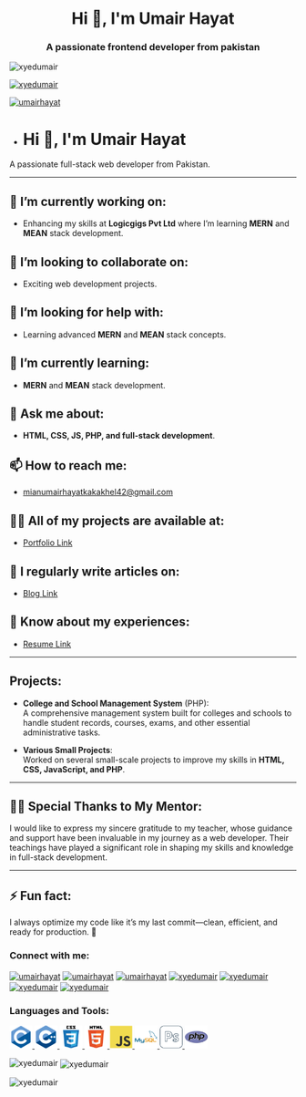 <h1 align="center">Hi 👋, I'm Umair Hayat</h1>
<h3 align="center">A passionate frontend developer from pakistan </h3>

<p align="left"> <img src="https://komarev.com/ghpvc/?username=xyedumair&label=Profile%20views&color=0e75b6&style=flat" alt="xyedumair" /> </p>

<p align="left"> <a href="https://github.com/ryo-ma/github-profile-trophy"><img src="https://github-profile-trophy.vercel.app/?username=xyedumair" alt="xyedumair" /></a> </p>

<p align="left"> <a href="https://twitter.com/umairhayat" target="blank"><img src="https://img.shields.io/twitter/follow/umairhayat?logo=twitter&style=for-the-badge" alt="umairhayat" /></a> </p>

- # Hi 👋, I'm **Umair Hayat**

A passionate full-stack web developer from Pakistan.

---

## 🔭 I’m currently working on:
- Enhancing my skills at **Logicgigs Pvt Ltd** where I’m learning **MERN** and **MEAN** stack development.

## 👯 I’m looking to collaborate on:
- Exciting web development projects.

## 🤝 I’m looking for help with:
- Learning advanced **MERN** and **MEAN** stack concepts.

## 🌱 I’m currently learning:
- **MERN** and **MEAN** stack development.

## 💬 Ask me about:
- **HTML, CSS, JS, PHP, and full-stack development**.

## 📫 How to reach me:
- [mianumairhayatkakakhel42@gmail.com](mailto:mianumairhayatkakakhel42@gmail.com)

## 👨‍💻 All of my projects are available at:
- [Portfolio Link](#)

## 📝 I regularly write articles on:
- [Blog Link](#)

## 📄 Know about my experiences:
- [Resume Link](#)

---

## Projects:

- **College and School Management System** (PHP):  
  A comprehensive management system built for colleges and schools to handle student records, courses, exams, and other essential administrative tasks.

- **Various Small Projects**:  
  Worked on several small-scale projects to improve my skills in **HTML, CSS, JavaScript, and PHP**.

---

## 👨‍🏫 Special Thanks to My Mentor:

I would like to express my sincere gratitude to my teacher, whose guidance and support have been invaluable in my journey as a web developer. Their teachings have played a significant role in shaping my skills and knowledge in full-stack development.

---

## ⚡ Fun fact:
I always optimize my code like it’s my last commit—clean, efficient, and ready for production. 🚀


<h3 align="left">Connect with me:</h3>
<p align="left">
<a href="https://codepen.io/umairhayat" target="blank"><img align="center" src="https://raw.githubusercontent.com/rahuldkjain/github-profile-readme-generator/master/src/images/icons/Social/codepen.svg" alt="umairhayat" height="30" width="40" /></a>
<a href="https://dev.to/umairhayat" target="blank"><img align="center" src="https://raw.githubusercontent.com/rahuldkjain/github-profile-readme-generator/master/src/images/icons/Social/devto.svg" alt="umairhayat" height="30" width="40" /></a>
<a href="https://twitter.com/umairhayat" target="blank"><img align="center" src="https://raw.githubusercontent.com/rahuldkjain/github-profile-readme-generator/master/src/images/icons/Social/twitter.svg" alt="umairhayat" height="30" width="40" /></a>
<a href="https://linkedin.com/in/xyedumair" target="blank"><img align="center" src="https://raw.githubusercontent.com/rahuldkjain/github-profile-readme-generator/master/src/images/icons/Social/linked-in-alt.svg" alt="xyedumair" height="30" width="40" /></a>
<a href="https://fb.com/xyedumair" target="blank"><img align="center" src="https://raw.githubusercontent.com/rahuldkjain/github-profile-readme-generator/master/src/images/icons/Social/facebook.svg" alt="xyedumair" height="30" width="40" /></a>
<a href="https://instagram.com/xyedumair" target="blank"><img align="center" src="https://raw.githubusercontent.com/rahuldkjain/github-profile-readme-generator/master/src/images/icons/Social/instagram.svg" alt="xyedumair" height="30" width="40" /></a>
<a href="https://www.youtube.com/c/xyedumair" target="blank"><img align="center" src="https://raw.githubusercontent.com/rahuldkjain/github-profile-readme-generator/master/src/images/icons/Social/youtube.svg" alt="xyedumair" height="30" width="40" /></a>
</p>

<h3 align="left">Languages and Tools:</h3>
<p align="left"> <a href="https://www.cprogramming.com/" target="_blank" rel="noreferrer"> <img src="https://raw.githubusercontent.com/devicons/devicon/master/icons/c/c-original.svg" alt="c" width="40" height="40"/> </a> <a href="https://www.w3schools.com/cpp/" target="_blank" rel="noreferrer"> <img src="https://raw.githubusercontent.com/devicons/devicon/master/icons/cplusplus/cplusplus-original.svg" alt="cplusplus" width="40" height="40"/> </a> <a href="https://www.w3schools.com/css/" target="_blank" rel="noreferrer"> <img src="https://raw.githubusercontent.com/devicons/devicon/master/icons/css3/css3-original-wordmark.svg" alt="css3" width="40" height="40"/> </a> <a href="https://www.w3.org/html/" target="_blank" rel="noreferrer"> <img src="https://raw.githubusercontent.com/devicons/devicon/master/icons/html5/html5-original-wordmark.svg" alt="html5" width="40" height="40"/> </a> <a href="https://developer.mozilla.org/en-US/docs/Web/JavaScript" target="_blank" rel="noreferrer"> <img src="https://raw.githubusercontent.com/devicons/devicon/master/icons/javascript/javascript-original.svg" alt="javascript" width="40" height="40"/> </a> <a href="https://www.mysql.com/" target="_blank" rel="noreferrer"> <img src="https://raw.githubusercontent.com/devicons/devicon/master/icons/mysql/mysql-original-wordmark.svg" alt="mysql" width="40" height="40"/> </a> <a href="https://www.photoshop.com/en" target="_blank" rel="noreferrer"> <img src="https://raw.githubusercontent.com/devicons/devicon/master/icons/photoshop/photoshop-line.svg" alt="photoshop" width="40" height="40"/> </a> <a href="https://www.php.net" target="_blank" rel="noreferrer"> <img src="https://raw.githubusercontent.com/devicons/devicon/master/icons/php/php-original.svg" alt="php" width="40" height="40"/> </a> </p>

<p><img align="left" src="https://github-readme-stats.vercel.app/api/top-langs?username=xyedumair&show_icons=true&locale=en&layout=compact" alt="xyedumair" /></p>

<p>&nbsp;<img align="center" src="https://github-readme-stats.vercel.app/api?username=xyedumair&show_icons=true&locale=en" alt="xyedumair" /></p>

<p><img align="center" src="https://github-readme-streak-stats.herokuapp.com/?user=xyedumair&" alt="xyedumair" /></p>
